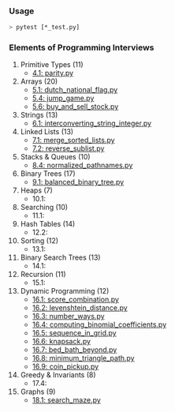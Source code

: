 ### Usage
```bash
> pytest [*_test.py]
```

### Elements of Programming Interviews

1. Primitive Types (11)
    * [4.1: parity.py](./parity.py)
2. Arrays (20)
    * [5.1: dutch_national_flag.py](./dutch_national_flag.py)
    * [5.4: jump_game.py](./jump_game.py)
    * [5.6: buy_and_sell_stock.py](./buy_and_sell_stock.py)
3. Strings (13)
    * [6.1: interconverting_string_integer.py](./interconverting_string_integer.py)
4. Linked Lists (13)
    * [7.1: merge_sorted_lists.py](./merge_sorted_lists.py)
    * [7.2: reverse_sublist.py](./reverse_sublist.py)
5. Stacks & Queues (10)
    * [8.4: normalized_pathnames.py](./normalized_pathnames.py)
6. Binary Trees (17)
    * [9.1: balanced_binary_tree.py](./balanced_binary_tree.py)
7. Heaps (7)
    * 10.1:
8. Searching (10)
    * 11.1:
9. Hash Tables (14)
    * 12.2:
10. Sorting (12)
    * 13.1:
11. Binary Search Trees (13)
    * 14.1:
12. Recursion (11)
    * 15.1:
13. Dynamic Programming (12)
    * [16.1: score_combination.py](./score_combination.py)
    * [16.2: levenshtein_distance.py](./levenshtein_distance.py)
    * [16.3: number_ways.py](./number_ways.py)
    * [16.4: computing_binomial_coefficients.py](./computing_binomial_coefficients.py)
    * [16.5: sequence_in_grid.py](./sequence_in_grid.py)
    * [16.6: knapsack.py](./knapsack.py)
    * [16.7: bed_bath_beyond.py](./bed_bath_beyond.py)
    * [16.8: minimum_triangle_path.py](./minimum_triangle_path.py)
    * [16.9: coin_pickup.py](./coin_pickup.py)
14. Greedy & Invariants (8)
    * 17.4:
15. Graphs (9)
    * [18.1: search_maze.py](./search_maze.py)
